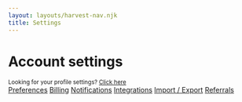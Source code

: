 ```yaml
---
layout: layouts/harvest-nav.njk
title: Settings
---
```


<main class="narrow">
  <div class="flex align-items-baseline justify-space-between">
    <h1>Account settings</h1>
    <small>Looking for your profile settings? <a href="#">Click here</a></small>
  </div>

  <div class="tabs mt-24 mb-16">
    <nav>
      <a href="#" class="is-active">Preferences</a>
      <a href="#">Billing</a>
      <a href="#">Notifications</a>
      <a href="#">Integrations</a>
      <a href="#">Import / Export</a>
      <a href="#">Referrals</a>
    </nav>
  </div>

</main>
